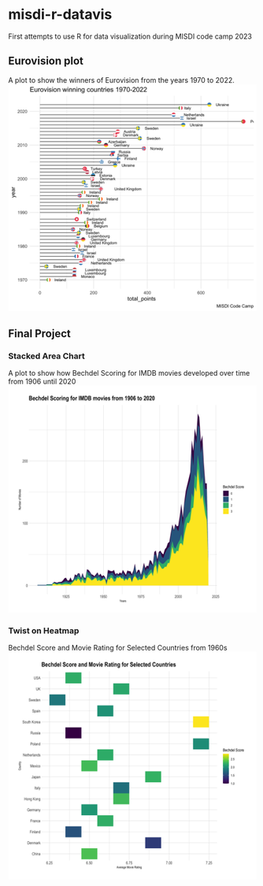 # misdi-r-datavis
First attempts to use R for data visualization during MISDI code camp 2023
## Eurovision plot
A plot to show the winners of Eurovision from the years 1970 to 2022.
![](winners_plot.png)
## Final Project
### Stacked Area Chart
A plot to show how Bechdel Scoring for IMDB movies developed over time from 1906 until 2020
![](stacked_plot.png)
### Twist on Heatmap
Bechdel Score and Movie Rating for Selected Countries from 1960s
![](heatmap_plot.png)
